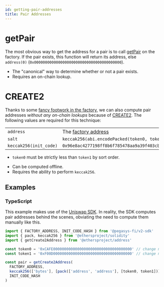 ```yaml
---
id: getting-pair-addresses
title: Pair Addresses
---
```


# getPair

The most obvious way to get the address for a pair is to call [getPair](../../../contracts/v1/reference/smart-contracts/factory#getpair) on the factory. If the pair exists, this function will return its address, else `address(0)` (`0x0000000000000000000000000000000000000000`).

- The "canonical" way to determine whether or not a pair exists.
- Requires an on-chain lookup.

# CREATE2

Thanks to some [fancy footwork in the factory](https://github.com/Pegasys-fi/v1-core/blob/master/contracts/UniswapV1Factory.sol#L32), we can also compute pair addresses _without any on-chain lookups_ because of [CREATE2](https://eips.ethereum.org/EIPS/eip-1014). The following values are required for this technique:

|                        |                                                                                |
| :--------------------- | :----------------------------------------------------------------------------- |
| `address`              | The [factory address](../../../contracts/v1/reference/smart-contracts/factory) |
| `salt`                 | `keccak256(abi.encodePacked(token0, token1))`                                  |
| `keccak256(init_code)` | `0x96e8ac4277198ff8b6f785478aa9a39f403cb768dd02cbee326c3e7da348845f`           |

- `token0` must be strictly less than `token1` by sort order.

* Can be computed offline.
* Requires the ability to perform `keccak256`.

## Examples

### TypeScript

This example makes use of the [Uniswap SDK](../reference/getting-started). In reality, the SDK computes pair addresses behind the scenes, obviating the need to compute them manually like this.

```typescript
import { FACTORY_ADDRESS, INIT_CODE_HASH } from '@pegasys-fi/v2-sdk'
import { pack, keccak256 } from '@ethersproject/solidity'
import { getCreate2Address } from '@ethersproject/address'

const token0 = '0xCAFE000000000000000000000000000000000000' // change me!
const token1 = '0xF00D000000000000000000000000000000000000' // change me!

const pair = getCreate2Address(
  FACTORY_ADDRESS,
  keccak256(['bytes'], [pack(['address', 'address'], [token0, token1])]),
  INIT_CODE_HASH
)
```
